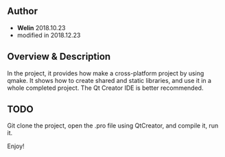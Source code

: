 ## Author
- **Welin**  2018.10.23
- modified in 2018.12.23

## Overview & Description
In the project, it provides how make a cross-platform project by using qmake.
It shows how to create shared and static libraries, and use it in a whole completed project.
The Qt Creator IDE is better recommended. 


## TODO
Git clone the project, open the .pro file using QtCreator, and compile it, run it.



Enjoy!

